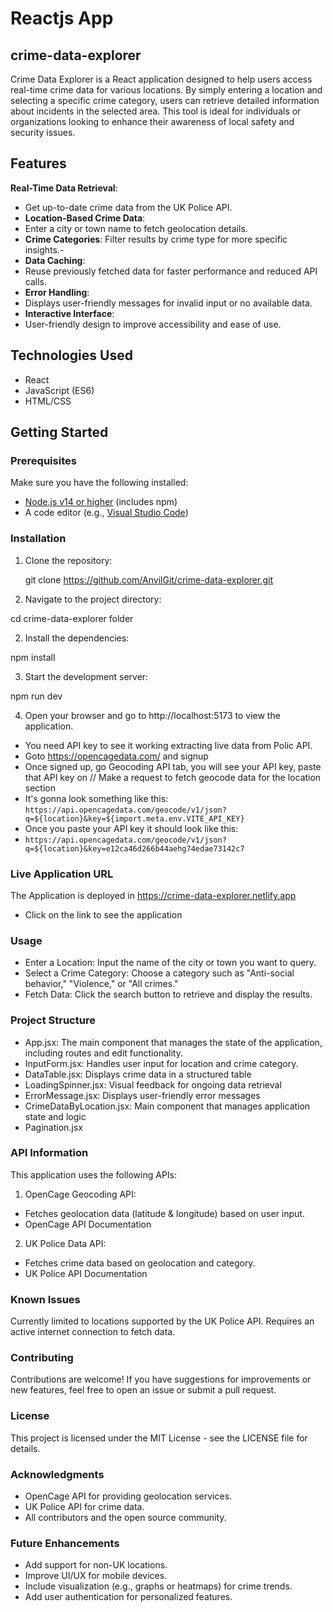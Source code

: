 # Reactjs App
## crime-data-explorer

Crime Data Explorer is a React application designed to help users access real-time crime data for various locations. By simply entering a location and selecting a specific crime category, users can retrieve detailed information about incidents in the selected area. This tool is ideal for individuals or organizations looking to enhance their awareness of local safety and security issues.

## Features

**Real-Time Data Retrieval**: 
- Get up-to-date crime data from the UK Police API.
- **Location-Based Crime Data**:
- Enter a city or town name to fetch geolocation details.
- **Crime Categories**: Filter results by crime type for more specific insights.-
- **Data Caching**:
- Reuse previously fetched data for faster performance and reduced API calls.
-  **Error Handling**:
-  Displays user-friendly messages for invalid input or no available data.
-   **Interactive Interface**:
-   User-friendly design to improve accessibility and ease of use.

## Technologies Used

- React
- JavaScript (ES6)
- HTML/CSS

## Getting Started

### Prerequisites

Make sure you have the following installed:

- [Node.js v14 or higher](https://nodejs.org/) (includes npm)
- A code editor (e.g., [Visual Studio Code](https://code.visualstudio.com/))

### Installation

1. Clone the repository:


   git clone https://github.com/AnvilGit/crime-data-explorer.git

1. Navigate to the project directory:

cd crime-data-explorer folder



2. Install the dependencies:

npm install



3. Start the development server:


npm run dev



4. Open your browser and go to http://localhost:5173   to view the application.
- You need API key to see it working extracting live data from Polic API.
- Goto https://opencagedata.com/ and signup 
- Once signed up, go Geocoding API tab, you will see your API key, paste that API key on // Make a request to fetch geocode data for the location section
- It's gonna look something like this: `https://api.opencagedata.com/geocode/v1/json?q=${location}&key=${import.meta.env.VITE_API_KEY}`
- Once you paste your API key it should look like this:
- `https://api.opencagedata.com/geocode/v1/json?q=${location}&key=e12ca46d266b44aehg74edae73142c7`

### Live Application URL

The Application is deployed in https://crime-data-explorer.netlify.app
- Click on the link to see the application

### Usage
- Enter a Location: Input the name of the city or town you want to query.
- Select a Crime Category: Choose a category such as "Anti-social behavior," "Violence," or "All crimes."
- Fetch Data: Click the search button to retrieve and display the results.


### Project Structure
- App.jsx: The main component that manages the state of the application, including routes and edit functionality.
- InputForm.jsx: Handles user input for location and crime category.
- DataTable.jsx: Displays crime data in a structured table
- LoadingSpinner.jsx: Visual feedback for ongoing data retrieval
- ErrorMessage.jsx: Displays user-friendly error messages
- CrimeDataByLocation.jsx: Main component that manages application state and logic
- Pagination.jsx


### API Information
 This application uses the following APIs:
1. OpenCage Geocoding API:
- Fetches geolocation data (latitude & longitude) based on user input.
- OpenCage API Documentation


2. UK Police Data API:
- Fetches crime data based on geolocation and category.
- UK Police API Documentation

### Known Issues
Currently limited to locations supported by the UK Police API.
Requires an active internet connection to fetch data.

### Contributing
Contributions are welcome! If you have suggestions for improvements or new features, feel free to open an issue or submit a pull request.

### License
This project is licensed under the MIT License - see the LICENSE file for details.

### Acknowledgments
- OpenCage API for providing geolocation services.
- UK Police API for crime data.
- All contributors and the open source community.


### Future Enhancements
- Add support for non-UK locations.
- Improve UI/UX for mobile devices.
- Include visualization (e.g., graphs or heatmaps) for crime trends.
- Add user authentication for personalized features.
